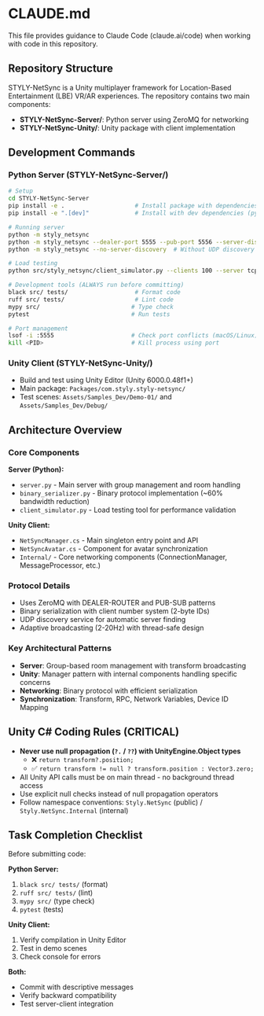 # CLAUDE.md

This file provides guidance to Claude Code (claude.ai/code) when working with code in this repository.

## Repository Structure

STYLY-NetSync is a Unity multiplayer framework for Location-Based Entertainment (LBE) VR/AR experiences. The repository contains two main components:

- **STYLY-NetSync-Server/**: Python server using ZeroMQ for networking
- **STYLY-NetSync-Unity/**: Unity package with client implementation

## Development Commands

### Python Server (STYLY-NetSync-Server/)

```bash
# Setup
cd STYLY-NetSync-Server
pip install -e .                    # Install package with dependencies (pyzmq>=26.0.0)
pip install -e ".[dev]"             # Install with dev dependencies (pytest, black, ruff, mypy)

# Running server
python -m styly_netsync
python -m styly_netsync --dealer-port 5555 --pub-port 5556 --server-discovery-port 9999
python -m styly_netsync --no-server-discovery  # Without UDP discovery

# Load testing
python src/styly_netsync/client_simulator.py --clients 100 --server tcp://localhost

# Development tools (ALWAYS run before committing)
black src/ tests/                   # Format code
ruff src/ tests/                    # Lint code  
mypy src/                          # Type check
pytest                             # Run tests

# Port management
lsof -i :5555                      # Check port conflicts (macOS/Linux)
kill <PID>                         # Kill process using port
```

### Unity Client (STYLY-NetSync-Unity/)

- Build and test using Unity Editor (Unity 6000.0.48f1+)
- Main package: `Packages/com.styly.styly-netsync/`
- Test scenes: `Assets/Samples_Dev/Demo-01/` and `Assets/Samples_Dev/Debug/`

## Architecture Overview

### Core Components

**Server (Python):**
- `server.py` - Main server with group management and room handling
- `binary_serializer.py` - Binary protocol implementation (~60% bandwidth reduction)
- `client_simulator.py` - Load testing tool for performance validation

**Unity Client:**
- `NetSyncManager.cs` - Main singleton entry point and API
- `NetSyncAvatar.cs` - Component for avatar synchronization
- `Internal/` - Core networking components (ConnectionManager, MessageProcessor, etc.)

### Protocol Details

- Uses ZeroMQ with DEALER-ROUTER and PUB-SUB patterns
- Binary serialization with client number system (2-byte IDs)
- UDP discovery service for automatic server finding
- Adaptive broadcasting (2-20Hz) with thread-safe design

### Key Architectural Patterns

- **Server**: Group-based room management with transform broadcasting
- **Unity**: Manager pattern with internal components handling specific concerns
- **Networking**: Binary protocol with efficient serialization
- **Synchronization**: Transform, RPC, Network Variables, Device ID Mapping

## Unity C# Coding Rules (CRITICAL)

- **Never use null propagation (`?.` / `??`) with UnityEngine.Object types**
  - ❌ `return transform?.position;`
  - ✅ `return transform != null ? transform.position : Vector3.zero;`
- All Unity API calls must be on main thread - no background thread access
- Use explicit null checks instead of null propagation operators
- Follow namespace conventions: `Styly.NetSync` (public) / `Styly.NetSync.Internal` (internal)

## Task Completion Checklist

Before submitting code:

**Python Server:**
1. `black src/ tests/` (format)
2. `ruff src/ tests/` (lint)
3. `mypy src/` (type check)
4. `pytest` (tests)

**Unity Client:**
1. Verify compilation in Unity Editor
2. Test in demo scenes
3. Check console for errors

**Both:**
- Commit with descriptive messages
- Verify backward compatibility
- Test server-client integration